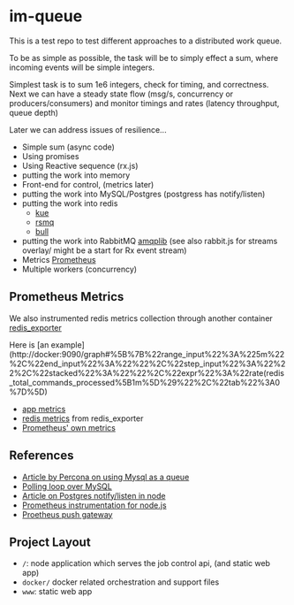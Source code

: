# im-queue

This is a test repo to test different approaches to a distributed work queue.

To be as simple as possible, the task will be to simply effect a sum, where incoming events will be simple integers.

Simplest task is to sum 1e6 integers, check for timing, and correctness.
Next we can have a steady state flow (msg/s, concurrency or producers/consumers) and monitor timings and rates (latency throughput, queue depth)

Later we can address issues of resilience...

- Simple sum (async code)
- Using promises
- Using Reactive sequence (rx.js)
- putting the work into memory
- Front-end for control, (metrics later)
- putting the work into MySQL/Postgres (postgress has notify/listen)
- putting the work into redis 
	- [kue](https://github.com/Automattic/kue)
	- [rsmq](https://github.com/smrchy/rsmq)
	- [bull](https://github.com/OptimalBits/bull)
- putting the work into RabbitMQ [amqplib](https://github.com/squaremo/amqp.node/) (see also rabbit.js for streams overlay/ might be a start for Rx event stream)
- Metrics [Prometheus](https://github.com/prometheus/node_exporter)
- Multiple workers (concurrency)

## Prometheus Metrics

We also instrumented redis metrics collection through another container [redis_exporter](https://github.com/oliver006/redis_exporter)

Here is [an example](http://docker:9090/graph#%5B%7B%22range_input%22%3A%225m%22%2C%22end_input%22%3A%22%22%2C%22step_input%22%3A%22%22%2C%22stacked%22%3A%22%22%2C%22expr%22%3A%22rate(redis_total_commands_processed%5B1m%5D%29%22%2C%22tab%22%3A0%7D%5D)

- [app metrics](http://docker/metrics)
- [redis metrics](http://docker:9121/metrics) from redis_exporter
- [Prometheus' own metrics](http://docker:9090/metrics)


## References

- [Article by Percona on using Mysql as a queue](https://blog.engineyard.com/2011/5-subtle-ways-youre-using-mysql-as-a-queue-and-why-itll-bite-you/)
- [Polling loop over MySQL](http://www.gianlucaguarini.com/blog/push-notification-server-streaming-on-a-mysql-database/)
- [Article on Postgres notify/listen in node](http://voxpelli.com/2015/01/pubsub-with-postgres-and-node-js/)
- [Prometheus instrumentation for node.js](https://github.com/StreamMachine/prometheus_client_nodejs)
- [Proetheus push gateway](https://github.com/prometheus/pushgateway)

## Project Layout

- `/`: node application which serves the job control api, (and static web app)
- `docker/` docker related orchestration and support files
- `www`: static web app
